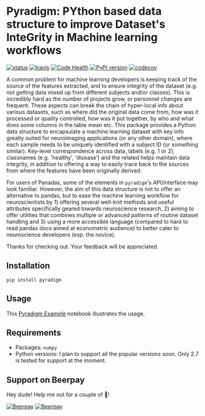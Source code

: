 # Pyradigm: PYthon based data structure to improve Dataset's InteGrity in Machine learning workflows

[![status](http://joss.theoj.org/papers/c5c231486d699bca982ca7ebd9cf32d2/status.svg)](http://joss.theoj.org/papers/c5c231486d699bca982ca7ebd9cf32d2)
[![travis](https://travis-ci.org/raamana/pyradigm.svg?branch=master)](https://travis-ci.org/raamana/pyradigm.svg?branch=master)
[![Code Health](https://landscape.io/github/raamana/pyradigm/master/landscape.svg?style=flat)](https://landscape.io/github/raamana/pyradigm/master)
[![PyPI version](https://badge.fury.io/py/pyradigm.svg)](https://badge.fury.io/py/pyradigm)
[![codecov](https://codecov.io/gh/raamana/pyradigm/branch/master/graph/badge.svg)](https://codecov.io/gh/raamana/pyradigm)

A common problem for machine learning developers is keeping track of the source of the features extracted, and to ensure integrity of the dataset (e.g. not getting data mixed up from different subjects and/or classes). This is incredibly hard as the number of projects grow, or personnel changes are frequent. These aspects can break the chain of hyper-local info about various datasets, such as where did the original data come from, how was it processed or quality controlled, how was it put together, by who and what does some columns in the table mean etc. This package provides a Python data structure to encapsulate a machine learning dataset with key info greatly suited for neuroimaging applications (or any other domain), where each sample needs to be uniquely identified with a subject ID (or something similar). Key-level correspondence across data, labels (e.g. 1 or 2), classnames (e.g. 'healthy', 'disease') and the related helps maintain data integrity, in addition to offering a way to easily trace back to the sources from where the features have been originally derived.

For users of Panadas, some of the elements in `pyradigm`'s API/interface may look familiar. However, the aim of this data structure is not to offer an alternative to pandas, but to ease the machine learning workflow for neuroscientists by 1) offering several well-knit methods and useful attributes specifically geared towards neuroscience research, 2) aiming to offer utilities that combines multiple or advanced patterns of routine dataset handling and 3) using a more accessible language (compared to hard to read pandas docs aimed at econometric audience) to better cater to neuroscience developers (esp. the novice).

Thanks for checking out. Your feedback will be appreciated.

## Installation

`pip install pyradigm`

## Usage

This [Pyradigm Example](PyradigmExample.ipynb) notebook illustrates the usage.

## Requirements

 * Packages: `numpy`
 * Python versions: I plan to support all the popular versions soon. Only 2.7 is tested for support at the moment.

## Support on Beerpay
Hey dude! Help me out for a couple of :beers:!

[![Beerpay](https://beerpay.io/raamana/pyradigm/badge.svg?style=beer-square)](https://beerpay.io/raamana/pyradigm)  [![Beerpay](https://beerpay.io/raamana/pyradigm/make-wish.svg?style=flat-square)](https://beerpay.io/raamana/pyradigm?focus=wish)
